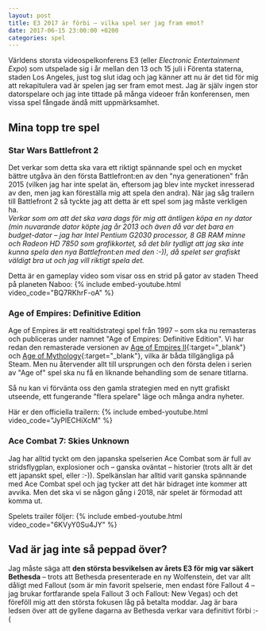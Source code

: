 ```yaml
---
layout: post
title: E3 2017 är förbi – vilka spel ser jag fram emot?
date: 2017-06-15 23:00:00 +0200
categories: spel
---
```


Världens storsta videospelkonferens E3 (eller *Electronic Entertainment Expo*) som utspelade sig i år mellan den 13 och 15 juli i Förenta staterna, staden Los Angeles, just tog slut idag och jag känner att nu är det tid för mig att rekapitulera vad är spelen jag ser fram emot mest. Jag är själv ingen stor datorspelare och jag inte tittade på många videoer från konferensen, men vissa spel fångade ändå mitt uppmärksamhet.

## Mina topp tre spel

### Star Wars Battlefront 2

Det verkar som detta ska vara ett riktigt spännande spel och en mycket bättre utgåva än den första Battlefront:en av den "nya generationen" från 2015 (vilken jag har inte spelat än, eftersom jag blev inte mycket inresserad av den, men jag kan föreställa mig att spela den andra). När jag såg trailern till Battlefront 2 så tyckte jag att detta är ett spel som jag måste verkligen ha.  
*Verkar som om att det ska vara dags för mig att äntligen köpa en ny dator (min nuvarande dator köpte jag år 2013 och även då var det bara en budget-dator – jag har Intel Pentium G2030 processor, 8 GB RAM minne och Radeon HD 7850 som grafikkortet, så det blir tydligt att jag ska inte kunna spela den nya Battlefront:en med den :-)), då spelet ser grafiskt väldigt bra ut och jag vill riktigt spela det.*

Detta är en gameplay video som visar oss en strid på gator av staden Theed på planeten Naboo:
{% include embed-youtube.html video_code="BQ7RKhrF-oA" %}

### Age of Empires: Definitive Edition

Age of Empires är ett realtidstrategi spel från 1997 – som ska nu remasteras och publiceras under namnet "Age of Empires: Definitive Edition". Vi har redan den remasterade versionen av [Age of Empires II](http://store.steampowered.com/app/221380/Age_of_Empires_II_HD/){:target="_blank"} och [Age of Mythology](http://store.steampowered.com/app/266840/Age_of_Mythology_Extended_Edition/){:target="_blank"}, vilka är båda tillgängliga på Steam. Men nu återvender allt till ursprungen och den första delen i serien av "Age of" spel ska nu få en liknande behandling som de senare titlarna. 

Så nu kan vi förvänta oss den gamla strategien med en nytt grafiskt utseende, ett fungerande "flera spelare" läge och många andra nyheter.

Här er den officiella trailern:
{% include embed-youtube.html video_code="JyPlECHiXcM" %}

### Ace Combat 7: Skies Unknown

Jag har alltid tyckt om den japanska spelserien Ace Combat som är full av stridsflygplan, explosioner och – ganska oväntat – historier (trots allt är det ett japanskt spel, eller :-)). Spelkänslan har alltid varit ganska spännande med Ace Combat spel och jag tycker att det här bidraget inte kommer att avvika. Men det ska vi se någon gång i 2018, när spelet är förmodad att komma ut.

Spelets trailer följer:
{% include embed-youtube.html video_code="6KVyY0Su4JY" %}

## Vad är jag inte så peppad över?

Jag måste säga att **den största besvikelsen av årets E3 för mig var säkert Bethesda** – trots att Bethesda presenterade en ny Wolfenstein, det var allt dåligt med Fallout (som är min favorit spelserie, men endast före Fallout 4 – jag brukar fortfarande spela Fallout 3 och Fallout: New Vegas) och det föreföll mig att den största fokusen låg på betalta moddar. Jag är bara ledsen över att de gyllene dagarna av Bethesda verkar vara definitivt förbi :-(